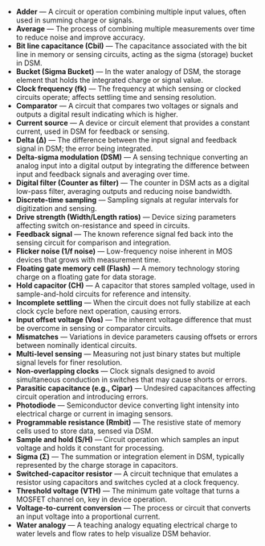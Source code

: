 - **Adder** — A circuit or operation combining multiple input values, often used in summing charge or signals.
- **Average** — The process of combining multiple measurements over time to reduce noise and improve accuracy.
- **Bit line capacitance (Cbil)** — The capacitance associated with the bit line in memory or sensing circuits, acting as the sigma (storage) bucket in DSM.
- **Bucket (Sigma Bucket)** — In the water analogy of DSM, the storage element that holds the integrated charge or signal value.
- **Clock frequency (fk)** — The frequency at which sensing or clocked circuits operate; affects settling time and sensing resolution.
- **Comparator** — A circuit that compares two voltages or signals and outputs a digital result indicating which is higher.
- **Current source** — A device or circuit element that provides a constant current, used in DSM for feedback or sensing.
- **Delta (Δ)** — The difference between the input signal and feedback signal in DSM; the error being integrated.
- **Delta-sigma modulation (DSM)** — A sensing technique converting an analog input into a digital output by integrating the difference between input and feedback signals and averaging over time.
- **Digital filter (Counter as filter)** — The counter in DSM acts as a digital low-pass filter, averaging outputs and reducing noise bandwidth.
- **Discrete-time sampling** — Sampling signals at regular intervals for digitization and sensing.
- **Drive strength (Width/Length ratios)** — Device sizing parameters affecting switch on-resistance and speed in circuits.
- **Feedback signal** — The known reference signal fed back into the sensing circuit for comparison and integration.
- **Flicker noise (1/f noise)** — Low-frequency noise inherent in MOS devices that grows with measurement time.
- **Floating gate memory cell (Flash)** — A memory technology storing charge on a floating gate for data storage.
- **Hold capacitor (CH)** — A capacitor that stores sampled voltage, used in sample-and-hold circuits for reference and intensity.
- **Incomplete settling** — When the circuit does not fully stabilize at each clock cycle before next operation, causing errors.
- **Input offset voltage (Vos)** — The inherent voltage difference that must be overcome in sensing or comparator circuits.
- **Mismatches** — Variations in device parameters causing offsets or errors between nominally identical circuits.
- **Multi-level sensing** — Measuring not just binary states but multiple signal levels for finer resolution.
- **Non-overlapping clocks** — Clock signals designed to avoid simultaneous conduction in switches that may cause shorts or errors.
- **Parasitic capacitance (e.g., Cipar)** — Undesired capacitances affecting circuit operation and introducing errors.
- **Photodiode** — Semiconductor device converting light intensity into electrical charge or current in imaging sensors.
- **Programmable resistance (Rmbit)** — The resistive state of memory cells used to store data, sensed via DSM.
- **Sample and hold (S/H)** — Circuit operation which samples an input voltage and holds it constant for processing.
- **Sigma (Σ)** — The summation or integration element in DSM, typically represented by the charge storage in capacitors.
- **Switched-capacitor resistor** — A circuit technique that emulates a resistor using capacitors and switches cycled at a clock frequency.
- **Threshold voltage (VTH)** — The minimum gate voltage that turns a MOSFET channel on, key in device operation.
- **Voltage-to-current conversion** — The process or circuit that converts an input voltage into a proportional current.
- **Water analogy** — A teaching analogy equating electrical charge to water levels and flow rates to help visualize DSM behavior.
